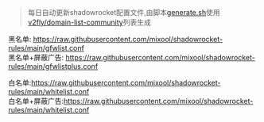 > 每日自动更新shadowrocket配置文件,由脚本[generate.sh](./generate.sh)使用[v2fly/domain-list-community](https://github.com/v2fly/domain-list-community/tree/master/data)列表生成  

黑名单: https://raw.githubusercontent.com/mixool/shadowrocket-rules/main/gfwlist.conf  
黑名单+屏蔽广告: https://raw.githubusercontent.com/mixool/shadowrocket-rules/main/gfwlistplus.conf  
  
白名单:https://raw.githubusercontent.com/mixool/shadowrocket-rules/main/whitelist.conf  
白名单+屏蔽广告:https://raw.githubusercontent.com/mixool/shadowrocket-rules/main/whitelist.conf  